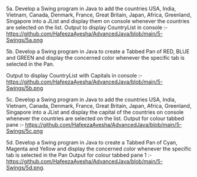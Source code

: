 5a. Develop a Swing program in Java to add the countries USA, India, Vietnam, Canada, Denmark, France, Great Britain, Japan, Africa, Greenland, Singapore into a JList and display them on console whenever the countries are selected on the list. Output to display CountryList in console :- https://github.com/HafeezaAyesha/AdvancedJava/blob/main/5-Swings/5a.png

5b. Develop a Swing program in Java to create a Tabbed Pan of RED, BLUE and GREEN and display the concerned color whenever the specific tab is selected in the Pan.

Output to display CountryList with Capitals in console :- https://github.com/HafeezaAyesha/AdvancedJava/blob/main/5-Swings/5b.png

5c. Develop a Swing program in Java to add the countries USA, India, Vietnam, Canada, Denmark, France, Great Britain, Japan, Africa, Greenland, Singapore into a JList and display the capital of the countries on console whenever the countries are selected on the list. Output for colour tabbed pane :- https://github.com/HafeezaAyesha/AdvancedJava/blob/main/5-Swings/5c.png

5d. Develop a Swing program in Java to create a Tabbed Pan of Cyan, Magenta and Yellow and display the concerned color whenever the specific tab is selected in the Pan Output for colour tabbed pane 1 :- https://github.com/HafeezaAyesha/AdvancedJava/blob/main/5-Swings/5d.png.
